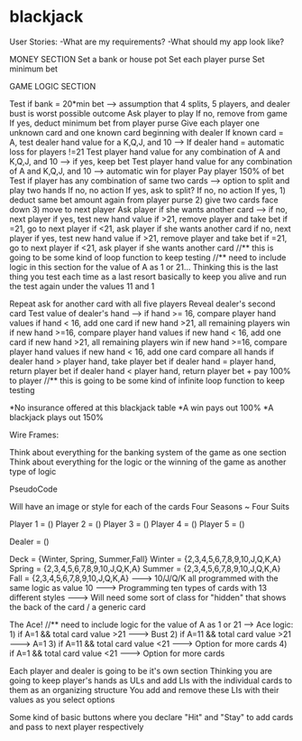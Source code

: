 # blackjack

User Stories:
-What are my requirements?
-What should my app look like?

MONEY SECTION
Set a bank or house pot
Set each player purse
Set minimum bet


GAME LOGIC SECTION

Test if bank = 20*min bet --> assumption that 4 splits, 5 players, and dealer bust is worst possible outcome
Ask player to play
  If no, remove from game
  If yes, deduct minimum bet from player purse
Give each player one unknown card and one known card beginning with dealer
If known card = A, test dealer hand value for a K,Q,J, and 10 --> 
  If dealer hand = automatic loss for players !=21
  Test player hand value for any combination of A and K,Q,J, and 10 --> if yes, keep bet
Test player hand value for any combination of A and K,Q,J, and 10 --> automatic win for player
  Pay player 150% of bet
Test if player has any combination of same two cards --> option to split and play two hands
  If no, no action
  If yes, ask to split?
      If no, no action
      If yes, 1) deduct same bet amount again from player purse
              2) give two cards face down
              3) move to next player
Ask player if she wants another card --> if no, next player
                                         if yes, test new hand value
                                            if >21, remove player and take bet
                                            if =21, go to next player
                                            if <21, ask player if she wants another card
                                                if no, next player
                                                if yes, test new hand value
                                                    if >21, remove player and take bet
                                                    if =21, go to next player
                                                    if <21, ask player if she wants another card
//** this is going to be some kind of loop function to keep testing
//** need to include logic in this section for the value of A as 1 or 21... Thinking this is the last thing you test each time as a last resort basically to keep you alive and run the test again under the values 11 and 1

Repeat ask for another card with all five players
Reveal dealer's second card
Test value of dealer's hand --> if hand >= 16, compare player hand values
                                if hand < 16, add one card
                                    if new hand >21, all remaining players win
                                    if new hand >=16, compare player hand values
                                    if new hand < 16, add one card
                                          if new hand >21, all remaining players win
                                          if new hand >=16, compare player hand values
                                          if new hand < 16, add one card
                                compare all hands
                                    if dealer hand > player hand, take player bet
                                    if dealer hand = player hand, return player bet
                                    if dealer hand < player hand, return player bet + pay 100% to player
//** this is going to be some kind of infinite loop function to keep testing





*No insurance offered at this blackjack table
*A win pays out 100%
*A blackjack plays out 150%



Wire Frames:

Think about everything for the banking system of the game as one section
Think about everything for the logic or the winning of the game as another type of logic



PseudoCode

Will have an image or style for each of the cards
Four Seasons ~ Four Suits

Player 1 = ()
Player 2 = ()
Player 3 = ()
Player 4 = ()
Player 5 = ()

Dealer = ()

Deck = {Winter, Spring, Summer,Fall}
Winter = {2,3,4,5,6,7,8,9,10,J,Q,K,A}
Spring = {2,3,4,5,6,7,8,9,10,J,Q,K,A}
Summer = {2,3,4,5,6,7,8,9,10,J,Q,K,A}
Fall = {2,3,4,5,6,7,8,9,10,J,Q,K,A}
---> 10/J/Q/K all programmed with the same logic as value 10
---> Programming ten types of cards with 13 different styles
---> Will need some sort of class for "hidden" that shows the back of the card / a generic card

The Ace!
//** need to include logic for the value of A as 1 or 21
--> Ace logic: 1) if A=1 && total card value >21 ---> Bust
               2) if A=11 && total card value >21 ---> A=1
               3) if A=11 && total card value <21 ---> Option for more cards
               4) if A=1 && total card value <21 ---> Option for more cards

Each player and dealer is going to be it's own section
Thinking you are going to keep player's hands as ULs and add LIs with the individual cards to them as an organizing structure
You add and remove these LIs with their values as you select options

Some kind of basic buttons where you declare "Hit" and "Stay" to add cards and pass to next player respectively

